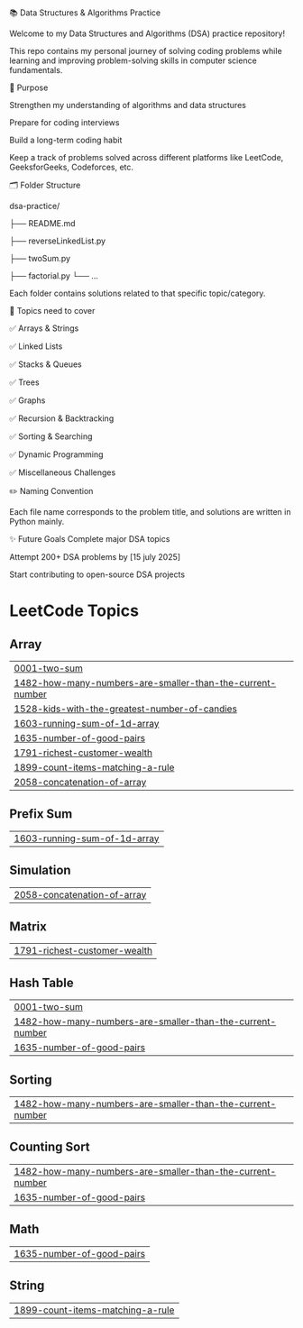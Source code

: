 📚 Data Structures & Algorithms Practice

Welcome to my Data Structures and Algorithms (DSA) practice repository!

This repo contains my personal journey of solving coding problems while learning and improving problem-solving skills in computer science fundamentals.

🚀 Purpose

Strengthen my understanding of algorithms and data structures

Prepare for coding interviews

Build a long-term coding habit

Keep a track of problems solved across different platforms like LeetCode, GeeksforGeeks, Codeforces, etc.

🗂️ Folder Structure

dsa-practice/

├── README.md

├── reverseLinkedList.py

├── twoSum.py

├── factorial.py
└── ...

Each folder contains solutions related to that specific topic/category.

📌 Topics need to cover

✅ Arrays & Strings

✅ Linked Lists

✅ Stacks & Queues

✅ Trees

✅ Graphs

✅ Recursion & Backtracking

✅ Sorting & Searching

✅ Dynamic Programming

✅ Miscellaneous Challenges

✏️ Naming Convention

Each file name corresponds to the problem title, and solutions are written in Python mainly.


✨ Future Goals
Complete major DSA topics

Attempt 200+ DSA problems by [15 july 2025]

Start contributing to open-source DSA projects


<!---LeetCode Topics Start-->
# LeetCode Topics
## Array
|  |
| ------- |
| [0001-two-sum](https://github.com/codedby-aadarsh/dsa-practice/tree/master/0001-two-sum) |
| [1482-how-many-numbers-are-smaller-than-the-current-number](https://github.com/codedby-aadarsh/dsa-practice/tree/master/1482-how-many-numbers-are-smaller-than-the-current-number) |
| [1528-kids-with-the-greatest-number-of-candies](https://github.com/codedby-aadarsh/dsa-practice/tree/master/1528-kids-with-the-greatest-number-of-candies) |
| [1603-running-sum-of-1d-array](https://github.com/codedby-aadarsh/dsa-practice/tree/master/1603-running-sum-of-1d-array) |
| [1635-number-of-good-pairs](https://github.com/codedby-aadarsh/dsa-practice/tree/master/1635-number-of-good-pairs) |
| [1791-richest-customer-wealth](https://github.com/codedby-aadarsh/dsa-practice/tree/master/1791-richest-customer-wealth) |
| [1899-count-items-matching-a-rule](https://github.com/codedby-aadarsh/dsa-practice/tree/master/1899-count-items-matching-a-rule) |
| [2058-concatenation-of-array](https://github.com/codedby-aadarsh/dsa-practice/tree/master/2058-concatenation-of-array) |
## Prefix Sum
|  |
| ------- |
| [1603-running-sum-of-1d-array](https://github.com/codedby-aadarsh/dsa-practice/tree/master/1603-running-sum-of-1d-array) |
## Simulation
|  |
| ------- |
| [2058-concatenation-of-array](https://github.com/codedby-aadarsh/dsa-practice/tree/master/2058-concatenation-of-array) |
## Matrix
|  |
| ------- |
| [1791-richest-customer-wealth](https://github.com/codedby-aadarsh/dsa-practice/tree/master/1791-richest-customer-wealth) |
## Hash Table
|  |
| ------- |
| [0001-two-sum](https://github.com/codedby-aadarsh/dsa-practice/tree/master/0001-two-sum) |
| [1482-how-many-numbers-are-smaller-than-the-current-number](https://github.com/codedby-aadarsh/dsa-practice/tree/master/1482-how-many-numbers-are-smaller-than-the-current-number) |
| [1635-number-of-good-pairs](https://github.com/codedby-aadarsh/dsa-practice/tree/master/1635-number-of-good-pairs) |
## Sorting
|  |
| ------- |
| [1482-how-many-numbers-are-smaller-than-the-current-number](https://github.com/codedby-aadarsh/dsa-practice/tree/master/1482-how-many-numbers-are-smaller-than-the-current-number) |
## Counting Sort
|  |
| ------- |
| [1482-how-many-numbers-are-smaller-than-the-current-number](https://github.com/codedby-aadarsh/dsa-practice/tree/master/1482-how-many-numbers-are-smaller-than-the-current-number) |
| [1635-number-of-good-pairs](https://github.com/codedby-aadarsh/dsa-practice/tree/master/1635-number-of-good-pairs) |
## Math
|  |
| ------- |
| [1635-number-of-good-pairs](https://github.com/codedby-aadarsh/dsa-practice/tree/master/1635-number-of-good-pairs) |
## String
|  |
| ------- |
| [1899-count-items-matching-a-rule](https://github.com/codedby-aadarsh/dsa-practice/tree/master/1899-count-items-matching-a-rule) |
<!---LeetCode Topics End-->
